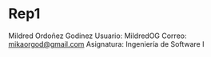 # Rep1

Mildred Ordoñez Godinez 
Usuario: MildredOG
Correo: mikaorgod@gmail.com
Asignatura: Ingeniería de Software I
